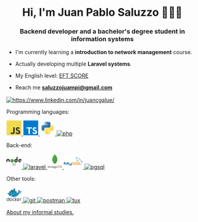 <h1 align="center">Hi, I'm Juan Pablo Saluzzo 🧉🧉🧉 </h1>
<h3 align="center">Backend developer and a bachelor's degree student in information systems</h3>

- I'm currently learning a **introduction to network management** course.

- Actually developing multiple **Laravel systems**.

- My English level: <a href="https://www.efset.org/cert/dkvFCZ">EFT SCORE</a>

- Reach me **saluzzojuampi@gmail.com**

<p align="left">
<a href="https://www.linkedin.com/in/juanpablosaluzzo/" target="blank"><img align="center" src="https://raw.githubusercontent.com/rahuldkjain/github-profile-readme-generator/master/src/images/icons/Social/linked-in-alt.svg" alt="https://www.linkedin.com/in/juancgalue/" height="30" width="40" /></a>
</p>

<p align='left'>Programming languages:</p>
<p align="left">
  
  <a href="https://developer.mozilla.org/en-US/docs/Web/JavaScript" target="_blank" rel="noreferrer"> 
    <img src="https://raw.githubusercontent.com/devicons/devicon/master/icons/javascript/javascript-original.svg" alt="javascript" width="40" height="40"/>
  </a>
  <a href="https://www.typescriptlang.org/" target="_blank" rel="noreferrer"> 
    <img src="https://raw.githubusercontent.com/devicons/devicon/master/icons/typescript/typescript-original.svg" alt="typescript" width="40" height="40"/>
  </a>
   <a href="https://www.python.org" target="_blank" rel="noreferrer"> 
     <img src="https://raw.githubusercontent.com/devicons/devicon/master/icons/python/python-original.svg" alt="python" width="40" height="40"/> 
  </a>
   <a href="https://net" target="_blank" rel="noreferrer"> 
     <img src="https://www.php.net/images/logos/php-logo.svg" alt="php" width="40" height="40"/> 
  </a>
  
</p>

<p align="left">Back-end:</p>
<p align="left">
  <a href="https://nodejs.org" target="_blank" rel="noreferrer"> 
    <img src="https://raw.githubusercontent.com/devicons/devicon/master/icons/nodejs/nodejs-original-wordmark.svg" alt="nodejs" width="40" height="40"/> 
  </a> 
  <a href="https://www.laravel.com/" target="_blank" rel="noreferrer"> 
    <img src="https://laravel.com/img/logomark.min.svg" alt="laravel" width="50" height="40"/> 
  </a> 
 <a href="https://www.mongodb.com/" target="_blank" rel="noreferrer"> 
   <img src="https://raw.githubusercontent.com/devicons/devicon/master/icons/mongodb/mongodb-original-wordmark.svg" alt="mongodb" width="40" height="40"/>
  </a> 
  <a href="https://www.mysql.com/" target="_blank" rel="noreferrer"> 
    <img src="https://raw.githubusercontent.com/devicons/devicon/master/icons/mysql/mysql-original-wordmark.svg" alt="mysql" width="50" height="40"/> 
  </a> 
    <a href="https://https://www.postgresql.org//" target="_blank" rel="noreferrer"> 
    <img src="https://www.postgresql.org/media/img/about/press/elephant.png" alt="pgsql" width="50" height="40"/> 
  </a> 
</p> 
<p align="left">Other tools:</p>
<p align='left'>
  <a href="https://www.docker.com/" target="_blank" rel="noreferrer"> 
    <img src="https://raw.githubusercontent.com/devicons/devicon/master/icons/docker/docker-original-wordmark.svg" alt="docker" width="40" height="40"/> 
  </a>
  <a href="https://git-scm.com/" target="_blank" rel="noreferrer"> 
    <img src="https://www.vectorlogo.zone/logos/git-scm/git-scm-icon.svg" alt="git" width="40" height="40"/> 
  </a>
   <a href="https://postman.com" target="_blank" rel="noreferrer"> 
    <img src="https://www.vectorlogo.zone/logos/getpostman/getpostman-icon.svg" alt="postman" width="40" height="40"/> 
  </a>
   <a href="https://www.geeksforgeeks.org/introduction-to-linux-operating-system/" target="_blank" rel="noreferrer"> 
    <img src="https://upload.wikimedia.org/wikipedia/commons/thumb/3/35/Tux.svg/1200px-Tux.svg.png" alt="tux" width="40" height="40"/> 
  </a>

<a href="https://www.canva.com/design/DAFu8IXoEBo/3t69XL2G2kiAzSlUSuBc8Q/edit?utm_content=DAFu8IXoEBo&utm_campaign=designshare&utm_medium=link2&utm_source=sharebutton" align> About my informal studies. </a>
</p>
